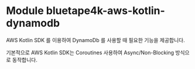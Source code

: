# Module bluetape4k-aws-kotlin-dynamodb

AWS Kotlin SDK 를 이용하여 DynamoDb 를 사용할 때 필요한 기능을 제공합니다.

기본적으로 AWS Kotlin SDK는 Coroutines 사용하여 Async/Non-Blocking 방식으로 동작합니다. 
